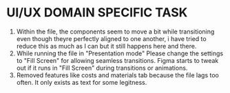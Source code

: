 # UI/UX DOMAIN SPECIFIC TASK  
1. Within the file, the components seem to move a bit while transitioning even though theyre perfectly aligned to one another, i have tried to reduce this as much as I can but it still happens here and there.    
2. While running the file in "Presentation mode" Please change the settings to "Fill Screen" for allowing seamless transitions. Figma starts to tweak out if it runs in "Fill Screen" during transitions or animations.  
3. Removed features like costs and materials tab because the file lags too often. It only exists as text for some legitness.  
